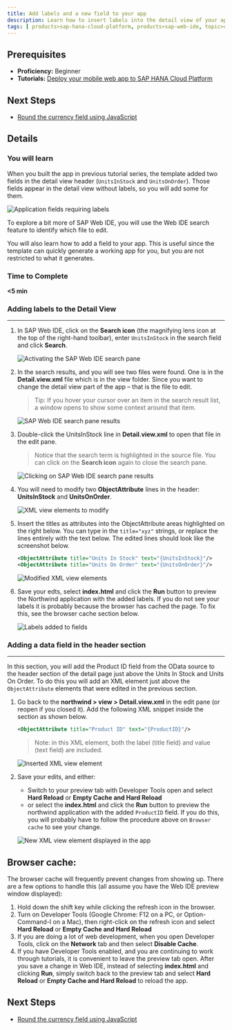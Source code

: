 ```yaml
---
title: Add labels and a new field to your app
description: Learn how to insert labels into the detail view of your app and add additional fields.
tags: [ products>sap-hana-cloud-platform, products>sap-web-ide, topic>cloud, topic>html5, topic>mobile, topic>odata, tutorial>beginner ]
---
```


## Prerequisites
 - **Proficiency:** Beginner
 - **Tutorials:** [Deploy your mobile web app to SAP HANA Cloud Platform](http://go.sap.com/developer/tutorials/hcp-deploy-mobile-web-app.html)

## Next Steps
 - [Round the currency field using JavaScript](http://go.sap.com/developer/tutorials/hcp-webide-round-currency.html)

## Details

### You will learn
When you built the app in previous tutorial series, the template added two fields in the detail view header (`UnitsInStock` and `UnitsOnOrder`). Those fields appear in the detail view without labels, so you will add some for them.

 ![Application fields requiring labels](https://raw.githubusercontent.com/SAPDocuments/Tutorials/master/tutorials/hcp-webide-add-labels-field/mob2-1_0.png)

To explore a bit more of SAP Web IDE, you will use the Web IDE search feature to identify which file to edit.

You will also learn how to add a field to your app. This is useful since the template can quickly generate a working app for you, but you are not restricted to what it generates.

### Time to Complete
**<5 min**

### Adding labels to the Detail View

---

1. In SAP Web IDE, click on the **Search icon** (the magnifying lens icon at the top of the right-hand toolbar), enter `UnitsInStock` in the search field and click **Search**.

    ![Activating the SAP Web IDE search pane](https://raw.githubusercontent.com/SAPDocuments/Tutorials/master/tutorials/hcp-webide-add-labels-field/mob2-1_label_1.png)

2. In the search results, and you will see two files were found. One is in the **Detail.view.xml** file which is in the view folder. Since you want to change the detail view part of the app – that is the file to edit.

    >Tip: If you hover your cursor over an item in the search result list, a window opens to show some context around that item.

    ![SAP Web IDE search pane results](https://raw.githubusercontent.com/SAPDocuments/Tutorials/master/tutorials/hcp-webide-add-labels-field/mob2-1_label_2.png)


3. Double-click the UnitsInStock line in **Detail.view.xml** to open that file in the edit pane.

    >Notice that the search term is highlighted in the source file. You can click on the **Search icon** again to close the search pane.

    ![Clicking on SAP Web IDE search pane results](https://raw.githubusercontent.com/SAPDocuments/Tutorials/master/tutorials/hcp-webide-add-labels-field/mob2-1_label_3.png)

4. You will need to modify two **ObjectAttribute** lines in the header: **UnitsInStock** and **UnitsOnOrder**.

    ![XML view elements to modify](https://raw.githubusercontent.com/SAPDocuments/Tutorials/master/tutorials/hcp-webide-add-labels-field/mob2-1_label_4.png)

5. Insert the titles as attributes into the ObjectAttribute areas highlighted on the right below. You can type in the `title="xyz"` strings, or replace the lines entirely with the text below. The edited lines should look like the screenshot below.

    ```xml
    <ObjectAttribute title="Units In Stock" text="{UnitsInStock}"/>
    <ObjectAttribute title="Units On Order" text="{UnitsOnOrder}"/>
    ```
    ![Modified XML view elements](https://raw.githubusercontent.com/SAPDocuments/Tutorials/master/tutorials/hcp-webide-add-labels-field/mob2-1_label_5.png)

6. Save your edts, select **index.html** and click the **Run** button to preview the Northwind application with the added labels. If you do not see your labels it is probably because the browser has cached the page. To fix this, see the browser cache section below.

    ![Labels added to fields](https://raw.githubusercontent.com/SAPDocuments/Tutorials/master/tutorials/hcp-webide-add-labels-field/mob2-1_label_6.png)


### Adding a data field in the header section

---

In this section, you will add the Product ID field from the OData source to the header section of the detail page just above the Units In Stock and Units On Order. To do this you will add an XML element just above the `ObjectAttribute` elements that were edited in the previous section.

1. Go back to the **northwind > view > Detail.view.xml** in the edit pane (or reopen if you closed it). Add the following XML snippet inside the section as shown below.

    ```xml
    <ObjectAttribute title="Product ID" text="{ProductID}"/>
    ```

    >Note: in this XML element, both the label (title field) and value (text field) are included.

    ![Inserted XML view element](https://raw.githubusercontent.com/SAPDocuments/Tutorials/master/tutorials/hcp-webide-add-labels-field/mob2-1_field_1.png)

2. Save your edits, and either:

    - Switch to your preview tab with Developer Tools open and select **Hard Reload** or **Empty Cache and Hard Reload**  
    - or select the **index.html** and click the **Run** button to preview the northwind application with the added `ProductID` field. If you do this, you will probably have to follow the procedure above on `Browser cache` to see your change.

    ![New XML view element displayed in the app](https://raw.githubusercontent.com/SAPDocuments/Tutorials/master/tutorials/hcp-webide-add-labels-field/mob2-1_field_2.png)


## Browser cache:
The browser cache will frequently prevent changes from showing up. There are a few options to handle this (all assume you have the Web IDE preview window displayed):

1. Hold down the shift key while clicking the refresh icon in the browser.
2. Turn on Developer Tools (Google Chrome: F12 on a PC, or Option-Command-I on a Mac), then right-click on the refresh icon and select **Hard Reload** or **Empty Cache and Hard Reload**
3. If you are doing a lot of web development, when you open Developer Tools, click on the **Network** tab and then select **Disable Cache**.
4. If you have Developer Tools enabled, and you are continuing to work through tutorials, it is convenient to leave the preview tab open. After you save a change in Web IDE, instead of selecting **index.html** and clicking **Run**, simply switch back to the preview tab and select **Hard Reload** or **Empty Cache and Hard Reload** to reload the app.


## Next Steps
 - [Round the currency field using JavaScript](http://go.sap.com/developer/tutorials/hcp-webide-round-currency.html)

